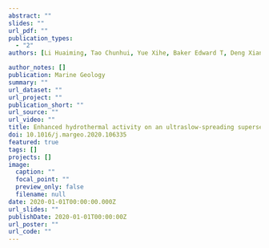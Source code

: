 ```yaml
---
abstract: ""
slides: ""
url_pdf: ""
publication_types:
  - "2"
authors: [Li Huaiming, Tao Chunhui, Yue Xihe, Baker Edward T, Deng Xianming, Zhou Jianping, Wang Yuan, Zhang Guoyin, Chen Jie, Lü Shihui, Su Xin]

author_notes: []
publication: Marine Geology
summary: ""
url_dataset: ""
url_project: ""
publication_short: ""
url_source: ""
url_video: ""
title: Enhanced hydrothermal activity on an ultraslow-spreading supersegment with a seismically detected melting anomaly
doi: 10.1016/j.margeo.2020.106335
featured: true
tags: []
projects: []
image:
  caption: ""
  focal_point: ""
  preview_only: false
  filename: null
date: 2020-01-01T00:00:00.000Z
url_slides: ""
publishDate: 2020-01-01T00:00:00Z
url_poster: ""
url_code: ""
---
```


